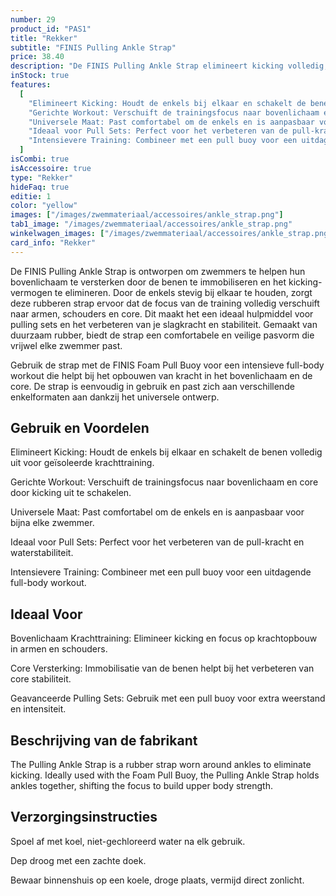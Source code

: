 ```yaml
---
number: 29
product_id: "PAS1"
title: "Rekker"
subtitle: "FINIS Pulling Ankle Strap"
price: 38.40
description: "De FINIS Pulling Ankle Strap elimineert kicking volledig, waardoor je de focus kunt leggen op bovenlichaamstraining en krachtopbouw. Combineer met de Foam Pull Buoy voor een nog intensievere workout en meer stabiliteit."
inStock: true
features:
  [
    "Elimineert Kicking: Houdt de enkels bij elkaar en schakelt de benen volledig uit voor geïsoleerde krachttraining.",
    "Gerichte Workout: Verschuift de trainingsfocus naar bovenlichaam en core door kicking uit te schakelen.",
    "Universele Maat: Past comfortabel om de enkels en is aanpasbaar voor bijna elke zwemmer.",
    "Ideaal voor Pull Sets: Perfect voor het verbeteren van de pull-kracht en waterstabiliteit.",
    "Intensievere Training: Combineer met een pull buoy voor een uitdagende full-body workout.",
  ]
isCombi: true
isAccessoire: true
type: "Rekker"
hideFaq: true
editie: 1
color: "yellow"
images: ["/images/zwemmateriaal/accessoires/ankle_strap.png"]
tab1_image: "/images/zwemmateriaal/accessoires/ankle_strap.png"
winkelwagen_images: ["/images/zwemmateriaal/accessoires/ankle_strap.png"]
card_info: "Rekker"
---
```


De FINIS Pulling Ankle Strap is ontworpen om zwemmers te helpen hun bovenlichaam te versterken door de benen te immobiliseren en het kicking-vermogen te elimineren. Door de enkels stevig bij elkaar te houden, zorgt deze rubberen strap ervoor dat de focus van de training volledig verschuift naar armen, schouders en core. Dit maakt het een ideaal hulpmiddel voor pulling sets en het verbeteren van je slagkracht en stabiliteit. Gemaakt van duurzaam rubber, biedt de strap een comfortabele en veilige pasvorm die vrijwel elke zwemmer past.

Gebruik de strap met de FINIS Foam Pull Buoy voor een intensieve full-body workout die helpt bij het opbouwen van kracht in het bovenlichaam en de core. De strap is eenvoudig in gebruik en past zich aan verschillende enkelformaten aan dankzij het universele ontwerp.

## Gebruik en Voordelen

Elimineert Kicking: Houdt de enkels bij elkaar en schakelt de benen volledig uit voor geïsoleerde krachttraining.

Gerichte Workout: Verschuift de trainingsfocus naar bovenlichaam en core door kicking uit te schakelen.

Universele Maat: Past comfortabel om de enkels en is aanpasbaar voor bijna elke zwemmer.

Ideaal voor Pull Sets: Perfect voor het verbeteren van de pull-kracht en waterstabiliteit.

Intensievere Training: Combineer met een pull buoy voor een uitdagende full-body workout.

## Ideaal Voor

Bovenlichaam Krachttraining: Elimineer kicking en focus op krachtopbouw in armen en schouders.

Core Versterking: Immobilisatie van de benen helpt bij het verbeteren van core stabiliteit.

Geavanceerde Pulling Sets: Gebruik met een pull buoy voor extra weerstand en intensiteit.

## Beschrijving van de fabrikant

The Pulling Ankle Strap is a rubber strap worn around ankles to eliminate kicking. Ideally used with the Foam Pull Buoy, the Pulling Ankle Strap holds ankles together, shifting the focus to build upper body strength.

## Verzorgingsinstructies

Spoel af met koel, niet-gechloreerd water na elk gebruik.

Dep droog met een zachte doek.

Bewaar binnenshuis op een koele, droge plaats, vermijd direct zonlicht.
